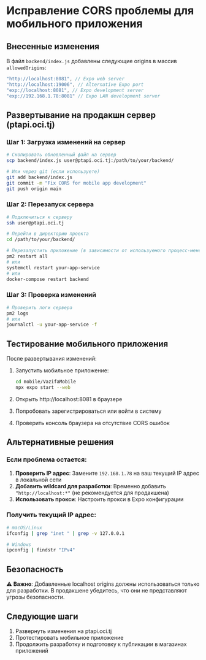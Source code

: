 # Исправление CORS проблемы для мобильного приложения

## Внесенные изменения

В файл `backend/index.js` добавлены следующие origins в массив `allowedOrigins`:

```javascript
"http://localhost:8081", // Expo web server
"http://localhost:19006", // Alternative Expo port
"exp://localhost:8081", // Expo development server
"exp://192.168.1.78:8081" // Expo LAN development server
```

## Развертывание на продакшн сервер (ptapi.oci.tj)

### Шаг 1: Загрузка изменений на сервер
```bash
# Скопировать обновленный файл на сервер
scp backend/index.js user@ptapi.oci.tj:/path/to/your/backend/

# Или через git (если используете)
git add backend/index.js
git commit -m "Fix CORS for mobile app development"
git push origin main
```

### Шаг 2: Перезапуск сервера
```bash
# Подключиться к серверу
ssh user@ptapi.oci.tj

# Перейти в директорию проекта
cd /path/to/your/backend/

# Перезапустить приложение (в зависимости от используемого процесс-менеджера)
pm2 restart all
# или
systemctl restart your-app-service
# или
docker-compose restart backend
```

### Шаг 3: Проверка изменений
```bash
# Проверить логи сервера
pm2 logs
# или
journalctl -u your-app-service -f
```

## Тестирование мобильного приложения

После развертывания изменений:

1. Запустить мобильное приложение:
   ```bash
   cd mobile/VazifaMobile
   npx expo start --web
   ```

2. Открыть http://localhost:8081 в браузере

3. Попробовать зарегистрироваться или войти в систему

4. Проверить консоль браузера на отсутствие CORS ошибок

## Альтернативные решения

### Если проблема остается:

1. **Проверить IP адрес**: Замените `192.168.1.78` на ваш текущий IP адрес в локальной сети
2. **Добавить wildcard для разработки**: Временно добавить `"http://localhost:*"` (не рекомендуется для продакшена)
3. **Использовать прокси**: Настроить прокси в Expo конфигурации

### Получить текущий IP адрес:
```bash
# macOS/Linux
ifconfig | grep "inet " | grep -v 127.0.0.1

# Windows
ipconfig | findstr "IPv4"
```

## Безопасность

⚠️ **Важно**: Добавленные localhost origins должны использоваться только для разработки. В продакшене убедитесь, что они не представляют угрозы безопасности.

## Следующие шаги

1. Развернуть изменения на ptapi.oci.tj
2. Протестировать мобильное приложение
3. Продолжить разработку и подготовку к публикации в магазинах приложений
